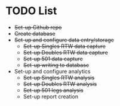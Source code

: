 # TODO List

- ~~Set-up Github repo~~
- ~~Create database~~
- ~~Set-up and configure data entry/storage~~
    - ~~Set-up Singles RTW data capture~~
    - ~~Set-up Doubles RTW data capture~~
    - ~~Set-up 501 data capture~~
    - ~~Set-up writing to database~~
- Set-up and configure analytics
    - ~~Set-up Singles RTW analysis~~
    - ~~Set-up Doubles RTW analysis~~
    - ~~Set-up 501 legs analysis~~
    - Set-up report creation